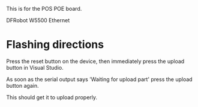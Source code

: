 This is for the POS POE board.

DFRobot W5500 Ethernet

# Flashing directions

Press the reset button on the device, then immediately press the upload button in Visual Studio.

As soon as the serial output says 'Waiting for upload part' press the upload button again.

This should get it to upload properly.

